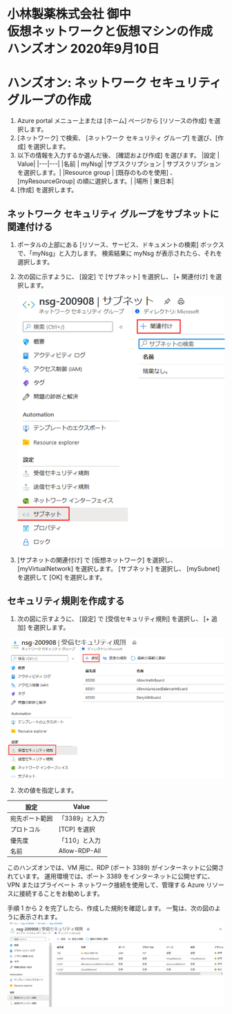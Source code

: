 # 小林製薬株式会社 御中 <br> 仮想ネットワークと仮想マシンの作成 ハンズオン 2020年9月10日
# ハンズオン: ネットワーク セキュリティ グループの作成
1. Azure portal メニュー上または [ホーム] ページから [リソースの作成] を選択します。
2. [ネットワーク] で検索、 [ネットワーク セキュリティ グループ] を選び、[作成] を選択します。
3. 以下の情報を入力するか選んだ後、 [確認および作成] を選びます。
    |設定 |	Value|
    |---|---|
    |名前 |	myNsg|
    |サブスクリプション |	サブスクリプションを選択します。|
    |Resource group |	[既存のものを使用] 、 [myResourceGroup] の順に選択します。|
    |場所 |	東日本|
4. [作成] を選択します。

## ネットワーク セキュリティ グループをサブネットに関連付ける
1. ポータルの上部にある [リソース、サービス、ドキュメントの検索] ボックスで、「myNsg」と入力します。 検索結果に myNsg が表示されたら、それを選択します。
2. 次の図に示すように、 [設定] で [サブネット] を選択し、 [+ 関連付け] を選択します。

    ![](images/2020-09-09-22-35-30.png)

3. [サブネットの関連付け] で [仮想ネットワーク] を選択し、 [myVirtualNetwork] を選択します。 [サブネット] を選択し、 [mySubnet] を選択して [OK] を選択します。

## セキュリティ規則を作成する

1. 次の図に示すように、 [設定] で [受信セキュリティ規則] を選択し、 [+ 追加] を選択します。

![](images/2020-09-09-22-39-28.png)

2. 次の値を指定します。

|設定 |	Value|
|---|---|
|宛先ポート範囲 |	「3389」と入力|
|プロトコル |	[TCP] を選択|
|優先度 	|「110」と入力|
|名前 |	Allow-RDP-All|

このハンズオンでは、VM 用に、RDP (ポート 3389) がインターネットに公開されています。 運用環境では、ポート 3389 をインターネットに公開せずに、VPN またはプライベート ネットワーク接続を使用して、管理する Azure リソースに接続することをお勧めします。

手順 1 から 2 を完了したら、作成した規則を確認します。 一覧は、次の図のように表示されます。
    ![](images/2020-09-09-22-48-48.png)

